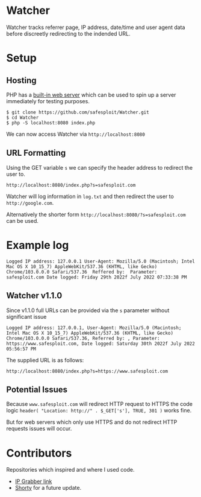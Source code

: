 # Watcher

Watcher tracks referrer page, IP address, date/time and user agent data before discreetly redirecting to the indended URL.

# Setup

## Hosting

PHP has a [built-in web server](https://www.php.net/manual/en/features.commandline.webserver.php) which can be used to spin up a server immediately for testing purposes.

    $ git clone https://github.com/safesploit/Watcher.git
    $ cd Watcher
    $ php -S localhost:8080 index.php
    
We can now access Watcher via `http://localhost:8080`
    
## URL Formatting

Using the GET variable `s` we can specify the header address to redirect the user to.

    http://localhost:8080/index.php?s=safesploit.com
    
Watcher will log information in `log.txt` and then redirect the user to `http://google.com`.

Alternatively the shorter form `http://localhost:8080/?s=safesploit.com` can be used.

# Example log

`Logged IP address: 127.0.0.1 User-Agent: Mozilla/5.0 (Macintosh; Intel Mac OS X 10_15_7) AppleWebKit/537.36 (KHTML, like Gecko) Chrome/103.0.0.0 Safari/537.36  Reffered by:  Parameter: safesploit.com Date logged: Friday 29th 2022f July 2022 07:33:38 PM`

## Watcher v1.1.0 
Since v1.1.0 full URLs can be provided via the `s` parameter without significant issue

`Logged IP address: 127.0.0.1, User-Agent: Mozilla/5.0 (Macintosh; Intel Mac OS X 10_15_7) AppleWebKit/537.36 (KHTML, like Gecko) Chrome/103.0.0.0 Safari/537.36, Referred by: , Parameter: https://www.safesploit.com, Date logged: Saturday 30th 2022f July 2022 05:56:57 PM`

The supplied URL is as follows:

    http://localhost:8080/index.php?s=https://www.safesploit.com


## Potential Issues
Because `www.safesploit.com` will redirect HTTP request to HTTPS the code logic `header( "Location: http://" . $_GET['s'], TRUE, 301 )` works fine.

But for web servers which only use HTTPS and do not redirect HTTP requests issues will occur.

# Contributors

Repositories which inspired and where I used code. 

  - [IP Grabber link](https://github.com/ispeakcomputer/php_visitor_tracking_script)
  - [Shorty](https://github.com/mikecao/shorty) for a future update.
  

